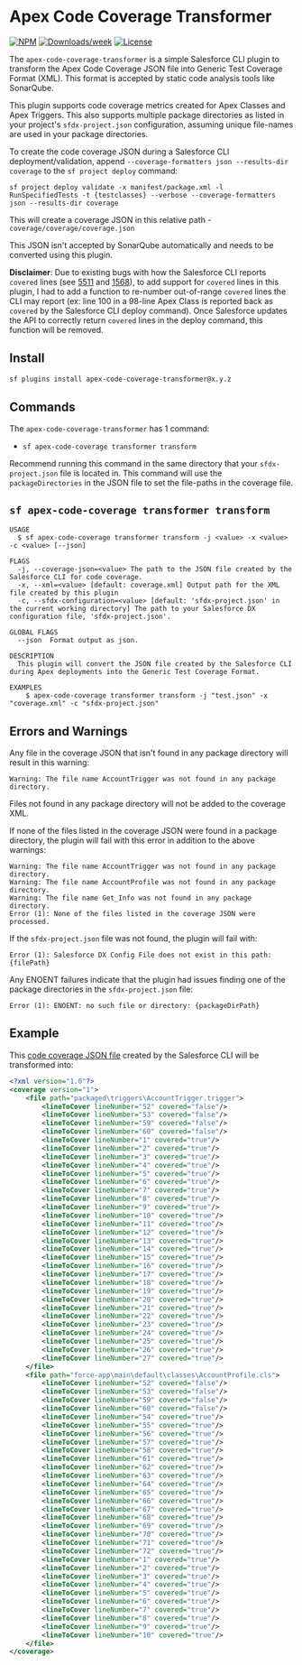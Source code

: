 # Apex Code Coverage Transformer

[![NPM](https://img.shields.io/npm/v/apex-code-coverage-transformer.svg?label=apex-code-coverage-transformer)](https://www.npmjs.com/package/apex-code-coverage-transformer) [![Downloads/week](https://img.shields.io/npm/dw/apex-code-coverage-transformer.svg)](https://npmjs.org/package/apex-code-coverage-transformer) [![License](https://img.shields.io/badge/License-MIT-yellow.svg)](https://raw.githubusercontent.com/mcarvin8/apex-code-coverage-transformer/main/LICENSE.md)

The `apex-code-coverage-transformer` is a simple Salesforce CLI plugin to transform the Apex Code Coverage JSON file into Generic Test Coverage Format (XML). This format is accepted by static code analysis tools like SonarQube.

This plugin supports code coverage metrics created for Apex Classes and Apex Triggers. This also supports multiple package directories as listed in your project's `sfdx-project.json` configuration, assuming unique file-names are used in your package directories.

To create the code coverage JSON during a Salesforce CLI deployment/validation, append `--coverage-formatters json --results-dir coverage` to the `sf project deploy` command:

```
sf project deploy validate -x manifest/package.xml -l RunSpecifiedTests -t {testclasses} --verbose --coverage-formatters json --results-dir coverage
```

This will create a coverage JSON in this relative path - `coverage/coverage/coverage.json`

This JSON isn't accepted by SonarQube automatically and needs to be converted using this plugin.

**Disclaimer**: Due to existing bugs with how the Salesforce CLI reports `covered` lines (see [5511](https://github.com/forcedotcom/salesforcedx-vscode/issues/5511) and [1568](https://github.com/forcedotcom/cli/issues/1568)), to add support for `covered` lines in this plugin, I had to add a function to re-number out-of-range `covered` lines the CLI may report (ex: line 100 in a 98-line Apex Class is reported back as `covered` by the Salesforce CLI deploy command). Once Salesforce updates the API to correctly return `covered` lines in the deploy command, this function will be removed.

## Install

```bash
sf plugins install apex-code-coverage-transformer@x.y.z
```

## Commands

The `apex-code-coverage-transformer` has 1 command:

- `sf apex-code-coverage transformer transform`

Recommend running this command in the same directory that your `sfdx-project.json` file is located in. This command will use the `packageDirectories` in the JSON file to set the file-paths in the coverage file.

## `sf apex-code-coverage transformer transform`

```
USAGE
  $ sf apex-code-coverage transformer transform -j <value> -x <value> -c <value> [--json]

FLAGS
  -j, --coverage-json=<value> The path to the JSON file created by the Salesforce CLI for code coverage.
  -x, --xml=<value> [default: coverage.xml] Output path for the XML file created by this plugin
  -c, --sfdx-configuration=<value> [default: 'sfdx-project.json' in the current working directory] The path to your Salesforce DX configuration file, 'sfdx-project.json'.

GLOBAL FLAGS
  --json  Format output as json.

DESCRIPTION
  This plugin will convert the JSON file created by the Salesforce CLI during Apex deployments into the Generic Test Coverage Format.

EXAMPLES
    $ apex-code-coverage transformer transform -j "test.json" -x "coverage.xml" -c "sfdx-project.json"
```

## Errors and Warnings

Any file in the coverage JSON that isn't found in any package directory will result in this warning:

```
Warning: The file name AccountTrigger was not found in any package directory.
```

Files not found in any package directory will not be added to the coverage XML.

If none of the files listed in the coverage JSON were found in a package directory, the plugin will fail with this error in addition to the above warnings:

```
Warning: The file name AccountTrigger was not found in any package directory.
Warning: The file name AccountProfile was not found in any package directory.
Warning: The file name Get_Info was not found in any package directory.
Error (1): None of the files listed in the coverage JSON were processed.
```

If the `sfdx-project.json` file was not found, the plugin will fail with:

```
Error (1): Salesforce DX Config File does not exist in this path: {filePath}
```

Any ENOENT failures indicate that the plugin had issues finding one of the package directories in the `sfdx-project.json` file:

```
Error (1): ENOENT: no such file or directory: {packageDirPath}
```

## Example

This [code coverage JSON file](https://raw.githubusercontent.com/mcarvin8/apex-code-coverage-transformer/main/test/coverage_no_file_exts.json) created by the Salesforce CLI will be transformed into:

```xml
<?xml version="1.0"?>
<coverage version="1">
	<file path="packaged\triggers\AccountTrigger.trigger">
		<lineToCover lineNumber="52" covered="false"/>
		<lineToCover lineNumber="53" covered="false"/>
		<lineToCover lineNumber="59" covered="false"/>
		<lineToCover lineNumber="60" covered="false"/>
		<lineToCover lineNumber="1" covered="true"/>
		<lineToCover lineNumber="2" covered="true"/>
		<lineToCover lineNumber="3" covered="true"/>
		<lineToCover lineNumber="4" covered="true"/>
		<lineToCover lineNumber="5" covered="true"/>
		<lineToCover lineNumber="6" covered="true"/>
		<lineToCover lineNumber="7" covered="true"/>
		<lineToCover lineNumber="8" covered="true"/>
		<lineToCover lineNumber="9" covered="true"/>
		<lineToCover lineNumber="10" covered="true"/>
		<lineToCover lineNumber="11" covered="true"/>
		<lineToCover lineNumber="12" covered="true"/>
		<lineToCover lineNumber="13" covered="true"/>
		<lineToCover lineNumber="14" covered="true"/>
		<lineToCover lineNumber="15" covered="true"/>
		<lineToCover lineNumber="16" covered="true"/>
		<lineToCover lineNumber="17" covered="true"/>
		<lineToCover lineNumber="18" covered="true"/>
		<lineToCover lineNumber="19" covered="true"/>
		<lineToCover lineNumber="20" covered="true"/>
		<lineToCover lineNumber="21" covered="true"/>
		<lineToCover lineNumber="22" covered="true"/>
		<lineToCover lineNumber="23" covered="true"/>
		<lineToCover lineNumber="24" covered="true"/>
		<lineToCover lineNumber="25" covered="true"/>
		<lineToCover lineNumber="26" covered="true"/>
		<lineToCover lineNumber="27" covered="true"/>
	</file>
	<file path="force-app\main\default\classes\AccountProfile.cls">
		<lineToCover lineNumber="52" covered="false"/>
		<lineToCover lineNumber="53" covered="false"/>
		<lineToCover lineNumber="59" covered="false"/>
		<lineToCover lineNumber="60" covered="false"/>
		<lineToCover lineNumber="54" covered="true"/>
		<lineToCover lineNumber="55" covered="true"/>
		<lineToCover lineNumber="56" covered="true"/>
		<lineToCover lineNumber="57" covered="true"/>
		<lineToCover lineNumber="58" covered="true"/>
		<lineToCover lineNumber="61" covered="true"/>
		<lineToCover lineNumber="62" covered="true"/>
		<lineToCover lineNumber="63" covered="true"/>
		<lineToCover lineNumber="64" covered="true"/>
		<lineToCover lineNumber="65" covered="true"/>
		<lineToCover lineNumber="66" covered="true"/>
		<lineToCover lineNumber="67" covered="true"/>
		<lineToCover lineNumber="68" covered="true"/>
		<lineToCover lineNumber="69" covered="true"/>
		<lineToCover lineNumber="70" covered="true"/>
		<lineToCover lineNumber="71" covered="true"/>
		<lineToCover lineNumber="72" covered="true"/>
		<lineToCover lineNumber="1" covered="true"/>
		<lineToCover lineNumber="2" covered="true"/>
		<lineToCover lineNumber="3" covered="true"/>
		<lineToCover lineNumber="4" covered="true"/>
		<lineToCover lineNumber="5" covered="true"/>
		<lineToCover lineNumber="6" covered="true"/>
		<lineToCover lineNumber="7" covered="true"/>
		<lineToCover lineNumber="8" covered="true"/>
		<lineToCover lineNumber="9" covered="true"/>
		<lineToCover lineNumber="10" covered="true"/>
	</file>
</coverage>
```
